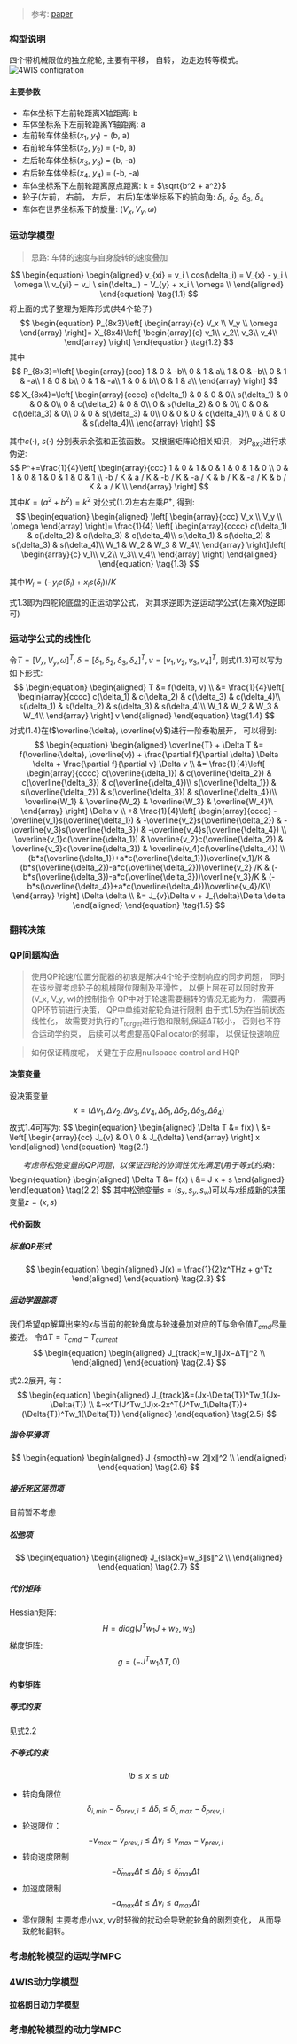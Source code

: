 > 参考: [paper](Kinematics_dynamics_and_control_design_of_4WIS4WID.pdf)
### 构型说明
四个带机械限位的独立舵轮, 主要有平移， 自转， 边走边转等模式。
![4WIS configration](../../Resourse/4WIS.png)
#### 主要参数
- 车体坐标下左前轮距离X轴距离: b
- 车体坐标系下左前轮距离Y轴距离: a
- 左前轮车体坐标($x_1$, $y_1$) = (b, a)
- 右前轮车体坐标($x_2$, $y_2$) = (-b, a)
- 左后轮车体坐标($x_3$, $y_3$) = (b, -a)
- 右后轮车体坐标($x_4$, $y_4$) = (-b, -a)
- 车体坐标系下左前轮距离原点距离: k = $\sqrt{b^2 + a^2}$
- 轮子(左前， 右前， 左后， 右后)车体坐标系下的航向角: $\delta_1$, $\delta_2$, $\delta_3$, $\delta_4$
- 车体在世界坐标系下的旋量: $(V_x, V_y, \omega)$
### 运动学模型
> 思路: 车体的速度与自身旋转的速度叠加

$$
\begin{equation}
\begin{aligned}
    v_{xi} = v_i \ cos(\delta_i) = V_{x} - y_i \ \omega \\
    v_{yi} = v_i \ sin(\delta_i) = V_{y} + x_i \ \omega \\
\end{aligned}
\end{equation}
\tag{1.1}
$$
将上面的式子整理为矩阵形式(共4个轮子)
$$
\begin{equation}
P_{8x3}\left[ \begin{array}{c}
V_x \\
V_y  \\
\omega 
  \end{array} \right]=
X_{8x4}\left[ \begin{array}{c}
v_1\\
v_2\\
v_3\\
v_4\\
  \end{array} \right] 
\end{equation}
\tag{1.2}
$$
其中
$$
P_{8x3}=\left[ \begin{array}{ccc}
1 & 0 & -b\\
0 & 1 & a\\
1 & 0 & -b\\
0 & 1 & -a\\
1 & 0 & b\\
0 & 1 & -a\\
1 & 0 & b\\
0 & 1 & a\\
  \end{array} \right]
$$
$$
X_{8x4}=\left[ \begin{array}{cccc}
c(\delta_1) & 0 & 0 & 0\\
s(\delta_1) & 0 & 0 & 0\\
0 & c(\delta_2) & 0 & 0\\
0 & s(\delta_2) & 0 & 0\\
0 & 0 & c(\delta_3) & 0\\
0 & 0 & s(\delta_3) & 0\\
0 & 0 & 0 & c(\delta_4)\\
0 & 0 & 0 & s(\delta_4)\\
  \end{array} \right]
$$

其中$c(\cdot)$, $s(\cdot)$ 分别表示余弦和正弦函数。
又根据矩阵论相关知识， 对$P_{8x3}$进行求伪逆:
$$
P^+=\frac{1}{4}\left[ \begin{array}{ccc}
1 & 0  & 1 & 0 & 1  & 0 & 1 & 0 \\
0 & 1  & 0 & 1 & 0 & 1 & 0 & 1 \\
-b / K & a / K & -b / K & -a / K & b / K & -a / K & b / K & a / K \\
  \end{array} \right]
$$
其中$K = (a^2 + b^2) = k^2$
对公式(1.2)左右左乘$P^+$, 得到: 
$$
\begin{equation}
\begin{aligned}
    \left[ \begin{array}{ccc}
    V_x \\
    V_y \\
    \omega 
    \end{array} \right]= \frac{1}{4}
    \left[ \begin{array}{cccc}
    c(\delta_1) & c(\delta_2) & c(\delta_3) & c(\delta_4)\\
    s(\delta_1) & s(\delta_2) & s(\delta_3) & s(\delta_4)\\
    W_1 & W_2 & W_3 & W_4\\
    \end{array} \right]\left[ \begin{array}{c}
    v_1\\
    v_2\\
    v_3\\
    v_4\\
  \end{array} \right] 
\end{aligned}
\end{equation}
\tag{1.3}
$$

其中$W_i = (-y_ic(\delta_i) + x_is(\delta_i)) / K$

式1.3即为四舵轮底盘的正运动学公式， 对其求逆即为逆运动学公式(左乘X伪逆即可)
### 运动学公式的线性化
令$T=[V_x, V_y, \omega]^T, \delta=[\delta_1, \delta_2, \delta_3, \delta_4]^T, v=[v_1, v_2, v_3, v_4]^T$, 则式(1.3)可以写为如下形式:
$$
\begin{equation}
\begin{aligned}
    T &= f(\delta, v) \\ 
    &= \frac{1}{4}\left[ \begin{array}{cccc}
    c(\delta_1) & c(\delta_2) & c(\delta_3) & c(\delta_4)\\
    s(\delta_1) & s(\delta_2) & s(\delta_3) & s(\delta_4)\\
    W_1 & W_2 & W_3 & W_4\\
    \end{array} \right] v
\end{aligned}
\end{equation}
\tag{1.4}
$$
对式(1.4)在($\overline{\delta}, \overline{v}$)进行一阶泰勒展开， 可以得到:
$$
\begin{equation}
\begin{aligned}
    \overline{T} + \Delta T &= f(\overline{\delta}, \overline{v}) + \frac{\partial f}{\partial \delta} \Delta \delta + \frac{\partial f}{\partial v} \Delta v \\ 
    &= \frac{1}{4}\left[ \begin{array}{cccc}
    c(\overline{\delta_1}) & c(\overline{\delta_2}) & c(\overline{\delta_3}) & c(\overline{\delta_4})\\
    s(\overline{\delta_1}) & s(\overline{\delta_2}) & s(\overline{\delta_3}) & s(\overline{\delta_4})\\
    \overline{W_1} & \overline{W_2} & \overline{W_3} & \overline{W_4}\\
    \end{array} \right] \Delta v \\
  +& \frac{1}{4}\left[ \begin{array}{cccc}
    -\overline{v_1}s(\overline{\delta_1}) & -\overline{v_2}s(\overline{\delta_2}) & -\overline{v_3}s(\overline{\delta_3}) & -\overline{v_4}s(\overline{\delta_4}) \\
    \overline{v_1}c(\overline{\delta_1}) & \overline{v_2}c(\overline{\delta_2}) & \overline{v_3}c(\overline{\delta_3}) & \overline{v_4}c(\overline{\delta_4}) \\
     (b*s(\overline{\delta_1})+a*c(\overline{\delta_1}))\overline{v_1}/K & (b*s(\overline{\delta_2})-a*c(\overline{\delta_2}))\overline{v_2} /K & (-b*s(\overline{\delta_3})-a*c(\overline{\delta_3}))\overline{v_3}/K & (-b*s(\overline{\delta_4})+a*c(\overline{\delta_4}))\overline{v_4}/K\\
    \end{array} \right] \Delta \delta \\
    &= J_{v}\Delta v + J_{\delta}\Delta \delta
\end{aligned}
\end{equation}
\tag{1.5}
$$
### 翻转决策
### QP问题构造
>使用QP轮速/位置分配器的初衷是解决4个轮子控制响应的同步问题， 同时在该步骤考虑轮子的机械限位限制及平滑性， 以便上层在可以同时放开(V_x, V_y, w)的控制指令
QP中对于轮速需要翻转的情况无能为力， 需要再QP环节前进行决策， QP中单纯对舵轮角进行限制
由于式1.5为在当前状态线性化， 故需要对执行的$T_{target}$进行饱和限制,保证$\Delta T$较小， 否则也不符合运动学约束， 后续可以考虑提高QPallocator的频率， 以保证快速响应

> 如何保证精度呢， 关键在于应用nullspace control and HQP
#### 决策变量
设决策变量$$x=(\Delta{v_1}, \Delta{v_2}, \Delta{v_3}, \Delta{v_4}, \Delta{\delta_1},\Delta{\delta_2},\Delta{\delta_3},\Delta{\delta_4})$$ 故式1.4可写为:
$$
\begin{equation}
\begin{aligned}
    \Delta T &= f(x) \\ 
    &=  \left[ \begin{array}{cc}
    J_{v} & 0 \\
    0 & J_{\delta}
    \end{array} \right] x
\end{aligned}
\end{equation}
\tag{2.1}

$$
考虑带松弛变量的QP问题， 以保证四轮的协调性优先满足(用于等式约束):
$$
\begin{equation}
\begin{aligned}
    \Delta T &= f(x) \\ 
    &=  J x + s
\end{aligned}
\end{equation}
\tag{2.2}
$$
其中松弛变量$s=(s_x, s_y, s_w)$可以与$x$组成新的决策变量$z=(x,s)$
#### 代价函数
##### 标准QP形式
$$
\begin{equation}
\begin{aligned}
J(x) = \frac{1}{2}z^THz + g^Tz
\end{aligned}
\end{equation}
\tag{2.3}
$$
##### 运动学跟踪项
我们希望qp解算出来的$x$与当前的舵轮角度与轮速叠加对应的T与命令值$T_{cmd}$尽量接近。
令$\Delta{T}=T_{cmd}-T_{current}$
$$
\begin{equation}
\begin{aligned}
J_{track}=w_1∥Jx−ΔT∥^2 \\
\end{aligned}
\end{equation}
\tag{2.4}
$$

式2.2展开, 有：
$$
\begin{equation}
\begin{aligned}
J_{track}&=(Jx-\Delta{T})^Tw_1(Jx-\Delta{T}) \\
        &=x^T(J^Tw_1J)x-2x^T(J^Tw_1\Delta{T})+(\Delta{T})^Tw_1(\Delta{T})
\end{aligned}
\end{equation}
\tag{2.5}
$$
##### 指令平滑项
$$
\begin{equation}
\begin{aligned}
J_{smooth}=w_2∥x∥^2 \\
\end{aligned}
\end{equation}
\tag{2.6}
$$
##### 接近死区惩罚项
目前暂不考虑
##### 松弛项
$$
\begin{equation}
\begin{aligned}
J_{slack}=w_3∥s∥^2 \\
\end{aligned}
\end{equation}
\tag{2.7}
$$
##### 代价矩阵
Hessian矩阵:
$$
\begin{equation}
H = diag(J^Tw_1J+w_2, w_3)
\end{equation}
\tag{2.8}
$$
梯度矩阵:
$$
\begin{equation}
g = (-J^Tw_1\Delta{T}, 0)
\end{equation}
\tag{2.9}
$$

#### 约束矩阵
##### 等式约束
见式2.2
##### 不等式约束
$$
lb≤x≤ub
$$
- 转向角限位
$$
\delta_{i,min} - \delta_{prev,i} \leq \Delta\delta_i \leq \delta_{i,max} - \delta_{prev,i}
$$
- 轮速限位：
$$
-v_{max} - v_{prev,i} \leq \Delta v_i \leq v_{max} - v_{prev,i}
$$
- 转向速度限制
$$
-\dot{\delta}_{max} \Delta t \leq \Delta\delta_i \leq \dot{\delta}_{max} \Delta t
$$
- 加速度限制
$$
-a_{max} \Delta t \leq \Delta v_i \leq a_{max} \Delta t
$$
- 零位限制
主要考虑小vx, vy时轻微的扰动会导致舵轮角的剧烈变化， 从而导致舵轮翻转。



### 考虑舵轮模型的运动学MPC

### 4WIS动力学模型
#### 拉格朗日动力学模型

### 考虑舵轮模型的动力学MPC

